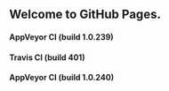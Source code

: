 ## Welcome to GitHub Pages.

#### AppVeyor CI (build 1.0.239)

#### Travis CI (build 401)

#### AppVeyor CI (build 1.0.240)

